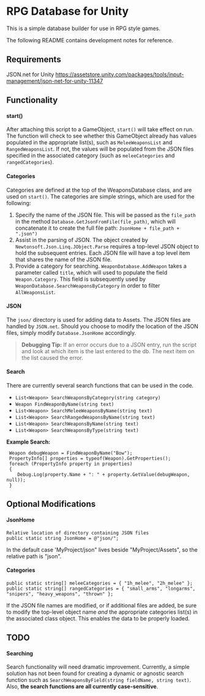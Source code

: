 # RPG Database for Unity

This is a simple database builder for use in RPG style games. 

The following README contains development notes for reference.

## Requirements

JSON.net for Unity
https://assetstore.unity.com/packages/tools/input-management/json-net-for-unity-11347

## Functionality

#### start()

After attaching this script to a GameObject, `start()` will take effect on run. The function will check to see whether this GameObject already has values populated in the appropriate list(s), such as `MeleeWeaponsList` and `RangedWeaponsList`. If not, the values will be populated from the JSON files specified in the associated category (such as `meleeCategories` and `rangedCategories`).

#### Categories

Categories are defined at the top of the WeaponsDatabase class, and are used on `start()`. The categories are simple strings, which are used for the following:

1. Specify the name of the JSON file. This will be passed as the `file_path` in the method `Database.GetJsonFromFile(file_path)`, which will concatenate it to create the full file path: `JsonHome + file_path + ".json")`
1. Assist in the parsing of JSON. The object created by `Newtonsoft.Json.Linq.JObject.Parse` requires a top-level JSON object to hold the subsequent entries. Each JSON file will have a top level item that shares the name of the JSON file.
1. Provide a category for searching. `WeaponDatabase.AddWeapon` takes a parameter called `title`, which will used to populate the field `Weapon.Category`. This field is subsequently used by `WeaponDatabase.SearchWeaponsByCategory` in order to filter `AllWeaponsList`.

#### JSON

The `json/` directory is used for adding data to Assets. The JSON files are handled by `JSON.net`. Should you choose to modify the location of the JSON files, simply modify `Database.JsonHome` accordingly.

> **Debugging Tip:**
> If an error occurs due to a JSON entry, run the script
> and look at which item is the last entered to the db.
> The next item on the list caused the error.

#### Search

There are currently several search functions that can be used in the code.

- `List<Weapon> SearchWeaponsByCategory(string category)`
- `Weapon FindWeaponByName(string text)`
- `List<Weapon> SearchMeleeWeaponsByName(string text)`
- `List<Weapon> SearchRangedWeaponsByName(string text)`
- `List<Weapon> SearchWeaponsByName(string text)`
- `List<Weapon> SearchWeaponsByType(string text)`

**Example Search:**
```
 Weapon debugWeapon = FindWeaponByName("Bow");
 PropertyInfo[] properties = typeof(Weapon).GetProperties();
 foreach (PropertyInfo property in properties)
 {
    Debug.Log(property.Name + ": " + property.GetValue(debugWeapon, null));
 }
```

## Optional Modifications

#### JsonHome
```
Relative location of directory containing JSON files
public static string JsonHome = @"json/";
```
In the default case 'MyProject/json" lives beside "MyProject/Assets", so the relative path is "json".

#### Categories
```
public static string[] meleeCategories = { "1h_melee", "2h_melee" };
public static string[] rangedCategories = { "small_arms", "longarms", "snipers", "heavy_weapons", "thrown" };
```
If the JSON file names are modified, or if additional files are added, be sure to modify the top-level object name *and* the appropriate categories list(s) in the associated class object. This enables the data to be properly loaded.

## TODO

#### Searching
Search functionality will need dramatic improvement. Currently, a simple solution has not been found for creating a dynamic or agnostic search function such as `SearchWeaponsByField(string fieldName, string text)`. Also, __the search functions are all currently case-sensitive__.

